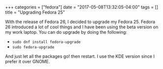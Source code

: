 +++
categories = ["fedora"]
date = "2017-05-08T13:32:05-04:00"
tags = []
title = "Upgrading Fedora 25"

With the release of Fedora 26, I decided to upgrade my Fedora 25. Fedora 26 introduced a lot of cool things and I have been using the beta version on my work laptop. You can do upgrade by doing the following:
* ``` sudo dnf install fedora-upgrade ```
* ``` sudo fedora-upgrade ```

And just let all the packages go! then restart. I use the KDE version since I prefer it over GNOME.
